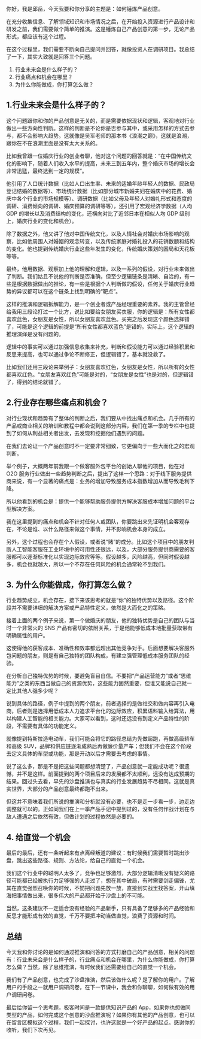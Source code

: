 你好，我是邱岳，今天我要和你分享的主题是：如何锤炼产品创意。

在充分收集信息、了解领域知识和市场情况之后，在开始投入资源进行产品设计和研发之前，我们需要做个简单的推演。这是锤炼自己产品创意的第一步，无论产品形式，都应该有这个过程。

在这个过程里，我们需要不断向自己提问并回答，就像投资人在调研项目。我总结了一下，其实大致就是回答三个问题。

1. 行业未来会是什么样子的？
2. 行业痛点和机会在哪里？
3. 为什么你能做成，你打算怎么做？

## 1.行业未来会是什么样子的？

这个问题跟你和你的产品创意是无关的，而是需要依据现状和逻辑，客观地对行业做出一些方向性判断。这样的判断是不论你是否参与其中，或采用怎样的方式去参与，都不会影响大趋势。这就像是吴军老师的那本书《浪潮之巅》，这就是浪潮，跟你在不在浪潮里面是没有太大关系的。

比如我曾跟一位婚庆行业的创业者聊，他对这个问题的回答就是：“在中国传统文化的影响下，随着人们收入水平的提高，未来三到五年内，整个婚庆市场的增长会非常迅猛，最终达到一定的规模”。

他引用了人口统计数据（比如人口出生率、未来的适婚年龄年轻人的数据、民政局登记结婚的数据等）、市场统计数据（比如部分城市新婚夫妇在婚庆中的花费、婚庆中各个行业的市场规模等）、调研数据（比如父母及年轻人对婚礼形式和态度的调研、消费倾向的调研、婚庆预算的调研等等），还引用了宏观经济学数据（人均 GDP 的增长以及消费结构的变化，还横向对比了近邻日本在相似人均 GDP 级别上，婚庆行业的变化和机会）。

除了数据之外，他又讲了他对中国传统文化，以及人情社会对婚庆市场影响的观察，比如他周围人对婚姻的观念转变，以及传统家庭对婚礼投入的花销数额和结构的变化。他也提到传统婚庆行业这些年发生的变化，传统婚庆策划的困局和天花板等等。

最终，他用数据、观察加上他的理解和逻辑，以及一系列的假设，对行业未来做出了判断。我们姑且不说他的判断是否准确，但至少逻辑链条是清晰、自洽的，有一些是根据数据做出的推论，有一些是根据个人判断做的假设，任何关于婚庆行业趋势的异议都可以在这个链条上找到明确的“靶点”。

这样的推演和逻辑拆解能力，是一个创业者或产品经理重要的素养。我的主管曾经给我用三段论打过一个比方，说比如要给女朋友买衣服，你的逻辑是：所有女性都喜欢蓝色，女朋友是女性，所以女朋友喜欢蓝色。买完之后发现这个颜色选择错了，可能是这个逻辑的前提是“所有女性都喜欢蓝色”是错的。实际上，这个逻辑的推理演绎是没有问题的。

逻辑中的事实可以通过加强信息收集来补充，判断和假设能力可以通过经验积累和反思来提高，也可以通过争论不断修正，但逻辑错了，基本就没救了。

比如我们还用三段论来举例子：女朋友喜欢红色，女朋友是女性，所以所有的女性都喜欢红色。“女朋友喜欢红色”可能是对的，“女朋友是女性”也是对的，但逻辑错了，得到的结论就错了。

## 2.行业存在哪些痛点和机会？

对行业现状和趋势有了整体的判断之后，我们要从中找出痛点和机会。几乎所有的产品或商业相关的培训和教程中都会说到这部分内容，我们在第一季的专栏中也提到了如何从利益相关者出发，去发现和挖掘他们遇到的问题。

在我们去论证一个产品创意时不一定要非常细致，它更偏向于一些大而化之的宏观判断。

举个例子，大概两年前我跟一个做客服外包平台的创始人聊他的项目，他在对 O2O 服务行业做出一些趋势判断之后，提出了这样一个思路：对于线下服务提供商来说，有一个显著的痛点是：业务的增加导致服务成本指数增加从而导致毛利下降。

所以他看到的机会是：提供一个能够帮助服务提供方解决客服成本增加问题的平台型解决方案。

我在这里提到的痛点和机会不针对任何人或团队，你要跳出来先证明机会客观存在，不论是谁、以什么路径来做这个事情，并不影响机会本身的成立。

另外，这个过程也会存在个人假设，或者说“赌”的成分。比如这个项目中的朋友判断人工智能客服在工业环境中的可用性还很远，以及，大部分服务提供商需要的客服都可以逐渐标准化以实现边际效应等等。假设越多，风险越高，但同时假设越多，机会也就越大，所以一个不存在任何风险的机会通常轮不到我们。

## 3\. 为什么你能做成，你打算怎么做？

行业趋势成立，机会存在，接下来该思考的就是“你”的独特优势以及路径。这个阶段并不需要详细的解决方案或产品特性定义，依然是大而化之的策略。

接着上面的两个例子来说，第一个做婚庆的朋友，他的独特优势是自己的团队与当时一个非常火的 SNS 产品有密切的依附关系，于是他能够低成本地批量获取带有明确属性的用户。

这使得他的获客成本、准确性和效率都远超出其他竞争对手。后面想要解决客服外包问题的朋友，则是有自己独特的团队构成，有建立强管理低成本服务团队的经验。

在分析自己独特优势的时候，要避免盲目自信。不要把“产品运营能力”或者“思维能力”之类的东西当做自己的资源优势，这些能力固然重要，但谁又能说自己就一定比其他人强多少呢？

说到具体的路径，例子中提到的两个朋友，前者选择的是做社交和做内容再引入电商，后者则是选择用低成本人力追求平台化的边际效应，积累语料输入给算法，用以构建人工智能的相关能力。大家可以看到，这时还远没有到定义产品特性的阶段，不需要有具体的功能定义。

就像提到特斯拉造电动车，我们可能会将它的路径总结为先做超跑，再做高级轿车和高级 SUV，品牌和供应链逐渐成熟后再做廉价量产车；但我们不会在这个阶段去定义具体的车型或功能，那是开动以后才需要去考虑的事情。

说了这么多，那是不是把这些问题都想清楚了，产品创意就一定能成功呢？很遗憾，并不是这样。前面提到的两个项目后来的发展都不太顺利，远没有达成预期的结果。回过头去看，早先的沙盘推演也与真实的行业发展趋势不尽相同。这就是真实世界，大部分的产品创意最终都跑不出来。

但这并不意味着我们所说的推演和分析就没有必要，也不是走一步看一步，边走边调整就可以的。正如同我们在上一季产品手记中提到过的，没有任何作战计划在与敌人遭遇之后依然有效，但做计划的过程依然是必要的。

## 4\. 给直觉一个机会

最后的最后，还有一条听起来有点离经叛道的建议：有时候我们需要暂时跳出沙盘，跳出这些路径、规则、方法论，给自己的直觉一个机会。

我们这个行业中的聪明人太多了，竞争也足够激烈，大部分逻辑清晰没有疑义的路径可能都已经被执行力足够强的人走过了，想在其中破局，有时需要剑走偏锋，尤其在直觉强烈召唤你的时候，不妨把问题先放一放，直接到实战里找答案，开山填海把事情做出来，很多伟大的产品都开始于沙盘上的不可能。

当然，这条建议不一定适合没有经验的产品新手，只有具备了足够多的产品经验和反思才能形成有效的直觉，千万不要把冲动当做直觉，浪费了资源和时间。

## 总结

今天我和你讨论的是如何通过推演和问答的方式打磨自己的产品创意，相关的问题有：行业未来会是什么样子的，行业痛点和机会在哪里，为什么你能做成，你打算怎么做？当然，除了思维推演，有时候我们还需要给自己的直觉一个机会。

我们有了产品创意，也完成了沙盘推演，然后该做什么呢？是了解你的用户。了解用户的手段之一就用户调研问卷，在下一节课中，我会和你聊聊，如何做有效的用户调研问卷。

最后给你留一个思考题，极客时间是一款提供知识产品的 App，如果你也想做同类型的产品，如何完成这个创意的沙盘推演呢？如果你有其他的产品创意，也可以在留言区模拟这个过程，我们一起探讨，也许这就是一个好产品的起点。感谢你的收听，我们下次再见。